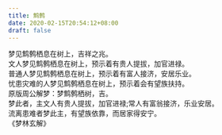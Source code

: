```yaml
---
title: 鹪鹩
date: 2020-02-15T20:54:12+08:00
draft: false
---
```


梦见鹪鹩栖息在树上，吉祥之兆。<br>
文人梦见鹪鹩栖息在树上，预示着有贵人提拔，加官进禄。<br>
普通人梦见鹪鹩栖息在树上，预示着有富人接济，安居乐业。<br>
忧患灾难的人梦见鹪鹩栖息在树上，预示着会有望族扶持。<br>
原版周公解梦：梦鹪鹩栖树，吉。<br>
梦此者，主文人有贵人提拔，加官进禄;常人有富翁接济，乐业安居。<br>
流离患难者梦此主，有望族依靠，而居家得安宁。<br>
《梦林玄解》